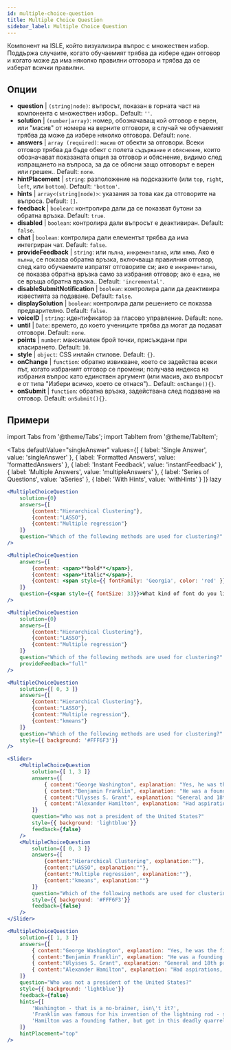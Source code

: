 ```yaml
---
id: multiple-choice-question 
title: Multiple Choice Question
sidebar_label: Multiple Choice Question
---
```


Компонент на ISLE, който визуализира въпрос с множествен избор. Поддържа случаите, когато обучаемият трябва да избере един отговор и когато може да има няколко правилни отговора и трябва да се изберат всички правилни.

## Опции

* __question__ | `(string|node)`: въпросът, показан в горната част на компонента с множествен избор.. Default: `''`.
* __solution__ | `(number|array)`: номер, обозначаващ кой отговор е верен, или "масив" от номера на верните отговори, в случай че обучаемият трябва да може да избере няколко отговора. Default: `none`.
* __answers__ | `array (required)`: `масив` от обекти за отговори. Всеки отговор трябва да бъде обект с полета `съдържание` и `обяснение`, които обозначават показаната опция за отговор и обяснение, видимо след изпращането на въпроса, за да се обясни защо отговорът е верен или грешен.. Default: `none`.
* __hintPlacement__ | `string`: разположение на подсказките (или `top`, `right`, `left`, или `bottom`). Default: `'bottom'`.
* __hints__ | `array<(string|node)>`: указания за това как да отговорите на въпроса. Default: `[]`.
* __feedback__ | `boolean`: контролира дали да се показват бутони за обратна връзка. Default: `true`.
* __disabled__ | `boolean`: контролира дали въпросът е деактивиран. Default: `false`.
* __chat__ | `boolean`: контролира дали елементът трябва да има интегриран чат. Default: `false`.
* __provideFeedback__ | `string`: или `пълна`, `инкрементална`, или `няма`. Ако е `пълна`, се показва обратна връзка, включваща правилния отговор, след като обучаемите изпратят отговорите си; ако е `инкрементална`, се показва обратна връзка само за избрания отговор; ако е `една`, не се връща обратна връзка.. Default: `'incremental'`.
* __disableSubmitNotification__ | `boolean`: контролира дали да деактивира известията за подаване. Default: `false`.
* __displaySolution__ | `boolean`: контролира дали решението се показва предварително. Default: `false`.
* __voiceID__ | `string`: идентификатор за гласово управление. Default: `none`.
* __until__ | `Date`: времето, до което учениците трябва да могат да подават отговори. Default: `none`.
* __points__ | `number`: максимален брой точки, присъждани при класирането. Default: `10`.
* __style__ | `object`: CSS инлайн стилове. Default: `{}`.
* __onChange__ | `function`: обратно извикване, което се задейства всеки път, когато избраният отговор се промени; получава индекса на избрания въпрос като единствен аргумент (или масив, ако въпросът е от типа "Избери всичко, което се отнася").. Default: `onChange(){}`.
* __onSubmit__ | `function`: обратна връзка, задействана след подаване на отговор. Default: `onSubmit(){}`.


## Примери

import Tabs from '@theme/Tabs';
import TabItem from '@theme/TabItem';

<Tabs
    defaultValue="singleAnswer"
    values={[
        { label: 'Single Answer', value: 'singleAnswer' },
        { label: 'Formatted Answers', value: 'formattedAnswers' },
        { label: 'Instant Feedback', value: 'instantFeedback' },
        { label: 'Multiple Answers', value: 'multipleAnswers' },
        { label: 'Series of Questions', value: 'aSeries' },
        { label: 'With Hints', value: 'withHints' }
    ]}
    lazy
>

<TabItem value="singleAnswer">

```jsx live
<MultipleChoiceQuestion
    solution={0}
    answers={[
        {content:"Hierarchical Clustering"},
        {content:"LASSO"},
        {content:"Multiple regression"}
    ]}
    question="Which of the following methods are used for clustering?"
/>
```

</TabItem>

<TabItem value="formattedAnswers" >

```jsx live
<MultipleChoiceQuestion
    answers={[
        {content: <span>**bold**</span>},
        {content: <span>*italic*</span>},
        {content: <span style={{ fontFamily: 'Georgia', color: 'red' }}>styled</span>}
    ]}
    question={<span style={{ fontSize: 33}}>What kind of font do you like the most?</span>}
/>
```

</TabItem>

<TabItem value="instantFeedback">

```jsx live
<MultipleChoiceQuestion
    solution={0}
    answers={[
        {content:"Hierarchical Clustering"},
        {content:"LASSO"},
        {content:"Multiple regression"}
    ]}
    question="Which of the following methods are used for clustering?"
    provideFeedback="full"
/>
```

</TabItem>

<TabItem value="multipleAnswers">

```jsx live
<MultipleChoiceQuestion
    solution={[ 0, 3 ]}
    answers={[
        {content:"Hierarchical Clustering"},
        {content:"LASSO"},
        {content:"Multiple regression"},
        {content:"kmeans"}
    ]}
    question="Which of the following methods are used for clustering?"
    style={{ background: '#FFF6F3'}}
/>
```

</TabItem>

<TabItem value="aSeries">

```jsx live
<Slider>
    <MultipleChoiceQuestion
        solution={[ 1, 3 ]}
        answers={[
            { content:"George Washington", explanation: "Yes, he was the first president." },
            { content:"Benjamin Franklin", explanation: "He was a founding father."},
            { content:"Ulysses S. Grant", explanation: "General and 18th president." },
            { content:"Alexander Hamilton", explanation: "Had aspirations, but died in a duel." }
        ]}
        question="Who was not a president of the United States?"
        style={{ background: 'lightblue'}}
        feedback={false}
    />
    <MultipleChoiceQuestion
        solution={[ 0, 3 ]}
        answers={[
            {content:"Hierarchical Clustering", explanation:""},
            {content:"LASSO", explanation:""},
            {content:"Multiple regression", explanation:""},
            {content:"kmeans", explanation:""}
        ]}
        question="Which of the following methods are used for clustering?"
        style={{ background: '#FFF6F3'}}
        feedback={false}
    />
</Slider>
```

</TabItem>

<TabItem value="withHints">

```jsx live
<MultipleChoiceQuestion
    solution={[ 1, 3 ]}
    answers={[
        { content:"George Washington", explanation: "Yes, he was the first president." },
        { content:"Benjamin Franklin", explanation: "He was a founding father."},
        { content:"Ulysses S. Grant", explanation: "General and 18th president." },
        { content:"Alexander Hamilton", explanation: "Had aspirations, but died in a duel." }
    ]}
    question="Who was not a president of the United States?"
    style={{ background: 'lightblue'}}
    feedback={false}
    hints={[
        'Washington - that is a no-brainer, isn\'t it?',
        'Franklin was famous for his invention of the lightning rod - so why become more?',
        'Hamilton was a founding father, but got in this deadly quarrel with Aaron Burr.',
    ]}
    hintPlacement="top"
/>
```

</TabItem>

</Tabs>
